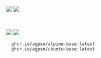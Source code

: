 ![ ](https://ghcr-badge.egpl.dev/agpsn/alpine-base/size?tag=latest&color=black&label=SIZE&ignore=latest)
![ ](https://ghcr-badge.egpl.dev/agpsn/alpine-base/latest_tag?color=black&label=VERSION&ignore=latest)

<br>

![ ](https://ghcr-badge.egpl.dev/agpsn/ubuntu-base/size?tag=latest&color=black&label=SIZE&ignore=latest)
![ ](https://ghcr-badge.egpl.dev/agpsn/ubuntu-base/latest_tag?color=black&label=VERSION&ignore=latest)

```
  ghcr.io/agpsn/alpine-base:latest
  ghcr.io/agpsn/ubuntu-base:latest
```
 
